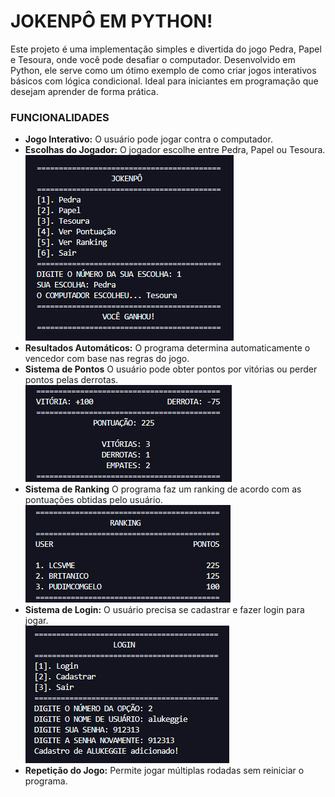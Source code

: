 # JOKENPÔ EM PYTHON!
Este projeto é uma implementação simples e divertida do jogo Pedra, Papel e Tesoura, onde você pode desafiar o computador. Desenvolvido em Python, ele serve como um ótimo exemplo de como criar jogos interativos básicos com lógica condicional. Ideal para iniciantes em programação que desejam aprender de forma prática.

### FUNCIONALIDADES
- **Jogo Interativo:** O usuário pode jogar contra o computador.  
- **Escolhas do Jogador:** O jogador escolhe entre Pedra, Papel ou Tesoura.  
![Jogo](imagens/Jogar.png)
- **Resultados Automáticos:** O programa determina automaticamente o vencedor com base nas regras do jogo.  
- **Sistema de Pontos** O usuário pode obter pontos por vitórias ou perder pontos pelas derrotas.  
![Pontos](imagens/Pontuação.png)
- **Sistema de Ranking** O programa faz um ranking de acordo com as pontuações obtidas pelo usuário.  
![Ranking](imagens/Ranking.png)
- **Sistema de Login:** O usuário precisa se cadastrar e fazer login para jogar.  
![Cadastro](imagens/Cadastro.png)
- **Repetição do Jogo:** Permite jogar múltiplas rodadas sem reiniciar o programa.  